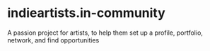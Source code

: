 # indieartists.in-community
A passion project for artists, to help them set up a profile, portfolio, network, and find opportunities
